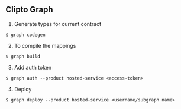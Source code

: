 ## Clipto Graph

1. Generate types for current contract
```shell
$ graph codegen
```

2. To compile the mappings
```shell
$ graph build
```

3. Add auth token
```shell
$ graph auth --product hosted-service <access-token>
```

4. Deploy
```shell
$ graph deploy --product hosted-service <username/subgraph name>
```